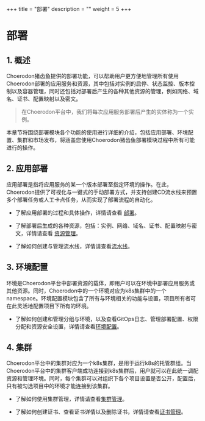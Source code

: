 +++
title = "部署"
description = ""
weight = 5
+++

# 部署

## 1. 概述

Choerodon猪齿鱼提供的部署功能，可以帮助用户更方便地管理所有使用Choerodon部署的应用服务和资源，其中包括对实例的启停、状态监控、版本控制以及容器管理，同时还包括对部署后产生的各种其他资源的管理，例如网络、域名、证书、配置映射以及密文。

> 在Choerodon平台中，我们将每次应用服务部署后产生的实体称为一个实例。

本章节将围绕部署模块各个功能的使用进行详细的介绍，包括应用部署、环境配置、集群和市场发布，将涵盖您使用Choerodon猪齿鱼部署模块过程中所有可能进行的操作。

## 2. 应用部署

应用部署是指将应用服务的某一个版本部署至指定环境的操作。在此，Choerodon提供了可视化与一键式的手动部署方式，并支持创建CD流水线来预置多个部署任务或人工卡点任务，从而实现了部署流程的自动化。

- 了解应用部署的过程和具体操作，详情请查看 [部署](./app-deploy)。

- 了解部署后生成的各种资源，包括：实例、网络、域名、证书、配置映射与密文，详情请查看 [资源管理](./app-deploy/resource)。

- 了解如何创建与管理流水线，详情请查看[流水线](./app-deploy/pipline)。

## 3. 环境配置

环境是Choerodon平台中部署资源的载体，即用户可以在环境中部署应用服务或其他资源。同时，Choerodon中的一个环境对应为k8s集群中的一个namespace。环境配置模块包含了所有与环境相关的功能与设置，项目所有者可在此灵活地配置项目下所有的环境。

- 了解如何创建和管理分组与环境，以及查看GitOps日志、管理部署配置、权限分配和资源安全设置，详情请查看[环境配置](./env-config)。

## 4. 集群

Choerodon平台中的集群对应为一个k8s集群，是用于运行k8s的托管群组。当Choerodon平台中的集群客户端成功连接到k8s集群后，用户就可以在此统一调配资源和管理环境。同时，每个集群可以对组织下各个项目设置是否公开，配置后，只有被勾选项目中的环境才能连接到该集群。

- 了解如何使用集群管理，详情请查看[集群管理](./cluster)。

- 了解如何创建证书、查看证书详情以及删除证书，详情请查看[证书管理](./cluster/certif-manage)。